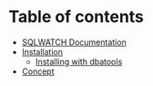 # Table of contents

* [SQLWATCH Documentation](README.md)
* [Installation](installation/README.md)
  * [Installing with dbatools](installation/dbatools.md)
* [Concept](concept.md)

